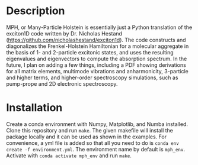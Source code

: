 # Description
MPH, or Many-Particle Holstein is essentially just a Python translation of the exciton1D 
code written by Dr. Nicholas Hestand (https://github.com/nicholashestand/exciton1d). The code
constructs and diagonalizes the Frenkel-Holstein Hamiltonian for a molecular aggregate
in the basis of 1- and 2-particle excitonic states, and uses the resulting eigenvalues
and eigenvectors to compute the absorption spectrum. In the future, I plan on adding
a few things, including a PDF showing derivations for all matrix elements, multimode
vibrations and anharmonicity, 3-particle and higher terms, and higher-order spectroscopy simulations, 
such as pump-prope and 2D electronic spectroscopy.

# Installation
Create a conda environment with Numpy, Matplotlib, and Numba installed. Clone this repository and run
```make```. The given makefile will install the package locally and it can be used as shown in the examples.
For convenience, a yml file is added so that all you need to do is ```conda env create -f environment.yml```.
The environment name by default is ```mph_env```. Activate with ```conda activate mph_env``` and run ```make```.

